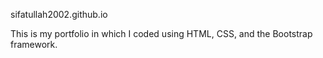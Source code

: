 sifatullah2002.github.io

This is my portfolio in which I coded using HTML, CSS, and the Bootstrap framework. 

